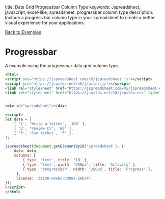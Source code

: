 title: Data Grid Progressbar Column Type
keywords: Jspreadsheet, javascript, excel-like, spreadsheet, progressbar column type
description: Include a progress bar column type in your spreadsheet to create a better visual experience for your applications.

[Back to Examples](/docs/v5/examples "Back to the examples section")

# Progressbar

A example using the progressbar data grid column type.

```html
<html>
<script src="https://jspreadsheet.com/v5/jspreadsheet.js"></script>
<script src="https://jsuites.net/v5/jsuites.js"></script>
<link rel="stylesheet" href="https://jspreadsheet.com/v5/jspreadsheet.css" type="text/css" />
<link rel="stylesheet" href="https://jsuites.net/v5/jsuites.css" type="text/css" />


<div id="spreadsheet"></div>

<script>
let data = [
    [ '1', 'Write a letter', '100' ],
    [ '2', 'Review CV', '60' ],
    [ '3', 'Buy ticket', '5' ],
];

jspreadsheet(document.getElementById('spreadsheet'), {
    data: data,
    columns: [
        { type: 'text', title: 'Id' },
        { type: 'text', width: '250px', title: 'Activity' },
        { type: 'progressbar', width: '250px', title: 'Progress' },
     ],
     license: '39130-64ebc-bd98e-26bc4',
});
</script>
</html>
```
 
